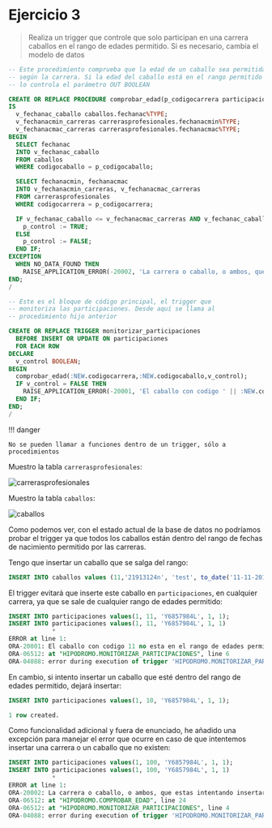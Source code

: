 # Ejercicio 3

> Realiza un trigger que controle que solo participan en una carrera caballos en el rango de edades permitido. Si es necesario, cambia el modelo de datos

```sql
-- Este procedimiento comprueba que la edad de un caballo sea permitida
-- según la carrera. Si la edad del caballo está en el rango permitido o no,
-- lo controla el parámetro OUT BOOLEAN

CREATE OR REPLACE PROCEDURE comprobar_edad(p_codigocarrera participaciones.codigocarrera%TYPE, p_codigocaballo participaciones.codigocaballo%TYPE, p_control OUT BOOLEAN)
IS
  v_fechanac_caballo caballos.fechanac%TYPE;
  v_fechanacmin_carreras carrerasprofesionales.fechanacmin%TYPE;
  v_fechanacmac_carreras carrerasprofesionales.fechanacmac%TYPE;
BEGIN
  SELECT fechanac
  INTO v_fechanac_caballo
  FROM caballos
  WHERE codigocaballo = p_codigocaballo;

  SELECT fechanacmin, fechanacmac
  INTO v_fechanacmin_carreras, v_fechanacmac_carreras
  FROM carrerasprofesionales
  WHERE codigocarrera = p_codigocarrera;

  IF v_fechanac_caballo <= v_fechanacmac_carreras AND v_fechanac_caballo >= v_fechanacmin_carreras THEN
    p_control := TRUE;
  ELSE
    p_control := FALSE;
  END IF;
EXCEPTION
  WHEN NO_DATA_FOUND THEN
    RAISE_APPLICATION_ERROR(-20002, 'La carrera o caballo, o ambos, que estas intentando insertar no existen');
END;
/
```

```sql
-- Este es el bloque de código principal, el trigger que
-- monitoriza las participaciones. Desde aquí se llama al 
-- procedimiento hijo anterior

CREATE OR REPLACE TRIGGER monitorizar_participaciones
  BEFORE INSERT OR UPDATE ON participaciones
  FOR EACH ROW
DECLARE
  v_control BOOLEAN;
BEGIN
  comprobar_edad(:NEW.codigocarrera,:NEW.codigocaballo,v_control);
  IF v_control = FALSE THEN
    RAISE_APPLICATION_ERROR(-20001, 'El caballo con codigo ' || :NEW.codigocaballo || ' no esta en el rango de edades permitido para la carrera ' || :NEW.codigocarrera);
  END IF;
END;
/
```

!!! danger

    No se pueden llamar a funciones dentro de un trigger, sólo a procedimientos

Muestro la tabla `carrerasprofesionales`:

![carrerasprofesionales](https://i.imgur.com/S7S8wL8.png)

Muestro la tabla `caballos`:

![caballos](https://i.imgur.com/ii3xDhq.png)

Como podemos ver, con el estado actual de la base de datos no podríamos probar el trigger ya que todos los caballos están dentro del rango de fechas de nacimiento permitido por las carreras.

Tengo que insertar un caballo que se salga del rango:

```sql
INSERT INTO caballos values (11,'21913124n', 'test', to_date('11-11-2015', 'DD-MM-YYYY'), 'test' );
```

El trigger evitará que inserte este caballo en `participaciones`, en cualquier carrera, ya que se sale de cualquier rango de edades permitido:

```sql
INSERT INTO participaciones values(1, 11, 'Y6857984L', 1, 1);
INSERT INTO participaciones values(1, 11, 'Y6857984L', 1, 1)
            *
ERROR at line 1:
ORA-20001: El caballo con codigo 11 no esta en el rango de edades permitido para la carrera 1
ORA-06512: at "HIPODROMO.MONITORIZAR_PARTICIPACIONES", line 6
ORA-04088: error during execution of trigger 'HIPODROMO.MONITORIZAR_PARTICIPACIONES'
```

En cambio, si intento insertar un caballo que esté dentro del rango de edades permitido, dejará insertar:

```sql
INSERT INTO participaciones values(1, 10, 'Y6857984L', 1, 1);

1 row created.
```

Como funcionalidad adicional y fuera de enunciado, he añadido una excepción para manejar el error que ocurre en caso de que intentemos insertar una carrera o un caballo que no existen:

```sql
INSERT INTO participaciones values(1, 100, 'Y6857984L', 1, 1);
INSERT INTO participaciones values(1, 100, 'Y6857984L', 1, 1)
            *
ERROR at line 1:
ORA-20002: La carrera o caballo, o ambos, que estas intentando insertar no existen
ORA-06512: at "HIPODROMO.COMPROBAR_EDAD", line 24
ORA-06512: at "HIPODROMO.MONITORIZAR_PARTICIPACIONES", line 4
ORA-04088: error during execution of trigger 'HIPODROMO.MONITORIZAR_PARTICIPACIONES'
```
